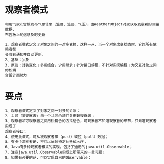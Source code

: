 # 观察者模式
    利用气象布告板发布气象信息（温度、湿度、气压），当WeatherObject对象获取到最新的测量数据，
    布告板上的信息及时更新
    
    1、观察者模式定义了对象之间的一对多依赖，这样一来，当一个对象改变状态时，它的所有依赖者都
    会收到通知并自动更新。
    2、基础：抽象
    3、原则：封装变化；多用组合，少用继承；针对接口编程，不针对实现编程；为交互对象之间的松耦
    合设计而努力
# 要点
    1、观察者模式定义了对象之间一对多的关系；
    2、主题（可观察者）用一个共同的接口来更新观察者；
    3、观察者和可观察者之间用松耦合的方式结合，可观察者不知道观察者的细节，只知道观察者实现了
    观察者接口；
    4、使用此模式，可从被观察者推（push）或拉（pull）数据；
    5、有多个观察者是，不可以依赖特定的通知次序；
    6、Java有多种观察者模式的实现，包括了通用的java.util.Observable；
    7、注意java.util.Observable实现上所带来的一些问题；
    8、如果有必要的话，可以实现自己的Observable；